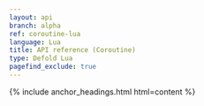 ```yaml
---
layout: api
branch: alpha
ref: coroutine-lua
language: Lua
title: API reference (Coroutine)
type: Defold Lua
pagefind_exclude: true
---
```

{% include anchor_headings.html html=content %}